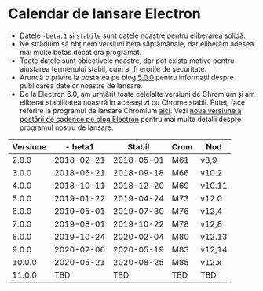 # Calendar de lansare Electron

* Datele `-beta.1` și `stabile` sunt datele noastre pentru eliberarea solidă.
* Ne străduim să obținem versiuni beta săptămânale, dar eliberăm adesea mai multe betas decât era programat.
* Toate datele sunt obiectivele noastre, dar pot exista motive pentru ajustarea termenului stabil, cum ar fi erorile de securitate.
* Aruncă o privire la postarea pe blog [5.0.0](https://electronjs.org/blog/electron-5-0-timeline) pentru informații despre publicarea datelor noastre de lansare.
* De la Electron 6.0, am urmărit toate celelalte versiuni de Chromium şi am eliberat stabilitatea noastră în aceeaşi zi cu Chrome stabil. Puteţi face referire la programul de lansare Chromium [aici](https://chromiumdash.appspot.com/schedule). Vezi [noua versiune a postării de cadence pe blog Electron](https://www.electronjs.org/blog/12-week-cadence) pentru mai multe detalii despre programul nostru de lansare.

| Versiune | - beta1    | Stabil     | Crom | Nod    |
| -------- | ---------- | ---------- | ---- | ------ |
| 2.0.0    | 2018-02-21 | 2018-05-01 | M61  | v8,9   |
| 3.0.0    | 2018-06-21 | 2018-09-18 | M66  | v10.2  |
| 4.0.0    | 2018-10-11 | 2018-12-20 | M69  | v10.11 |
| 5.0.0    | 2019-01-22 | 2019-04-24 | M73  | v12.0  |
| 6.0.0    | 2019-05-01 | 2019-07-30 | M76  | v12,4  |
| 7.0.0    | 2019-08-01 | 2019-10-22 | M78  | v12,8  |
| 8.0.0    | 2019-10-24 | 2020-02-04 | M80  | v12.13 |
| 9.0.0    | 2020-02-06 | 2020-05-19 | M83  | v12,14 |
| 10.0.0   | 2020-05-21 | 2020-08-25 | M85  | v12.x  |
| 11.0.0   | TBD        | TBD        | TBD  | TBD    |
